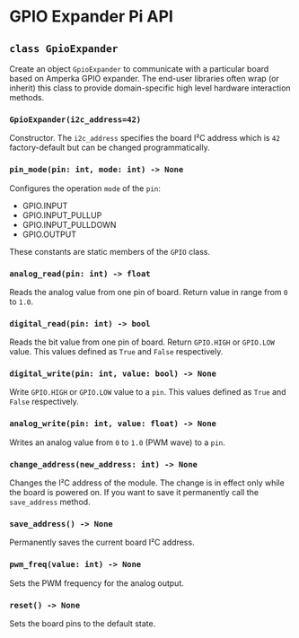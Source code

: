 # GPIO Expander Pi API

## `class GpioExpander`

Create an object `GpioExpander` to communicate with a particular board based on Amperka GPIO expander. The end-user libraries often wrap (or inherit) this class to provide domain-specific high level hardware interaction methods.

### `GpioExpander(i2c_address=42)`

Constructor. The `i2c_address` specifies the board I²C address which is `42` factory-default but can be changed programmatically.

### `pin_mode(pin: int, mode: int) -> None`

Configures the operation `mode` of the `pin`:

- GPIO.INPUT
- GPIO.INPUT_PULLUP
- GPIO.INPUT_PULLDOWN
- GPIO.OUTPUT

These constants are static members of the `GPIO` class.

### `analog_read(pin: int) -> float`

Reads the analog value from one pin of board. Return value in range from `0` to `1.0`.

### `digital_read(pin: int) -> bool`

Reads the bit value from one pin of board. Return `GPIO.HIGH` or `GPIO.LOW` value. This values defined as `True` and `False` respectively.

### `digital_write(pin: int, value: bool) -> None`

Write `GPIO.HIGH` or `GPIO.LOW` value to a `pin`. This values defined as `True` and `False` respectively.

### `analog_write(pin: int, value: float) -> None`

Writes an analog value from `0` to `1.0` (PWM wave) to a `pin`.

### `change_address(new_address: int) -> None`

Changes the I²C address of the module. The change is in effect only while the board is powered on. If you want to save it permanently call the `save_address` method.

### `save_address() -> None`

Permanently saves the current board I²C address.

### `pwm_freq(value: int) -> None`

Sets the PWM frequency for the analog output.

### `reset() -> None`

Sets the board pins to the default state.
